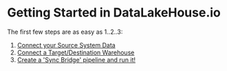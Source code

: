 # Getting Started in DataLakeHouse.io

The first few steps are as easy as 1..2..3:
1. [Connect your Source System Data](first-steps/README.md)
1. [Connect a Target/Destination Warehouse](first-steps/connect-your-target.md)
1. [Create a 'Sync Bridge' pipeline and run it!](first-steps/create-a-sync-bridge.md)
